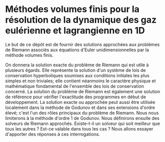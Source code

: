 # Méthodes volumes finis pour la résolution de la dynamique des gaz eulérienne et lagrangienne en 1D

Le but de ce dépôt est de fournir des solutions approchées aux problèmes de Riemann associés aux équations d'Euler unidimensionnelles par la méthode volumes finis.

On donnera la solution exacte du problème de Riemann qui est utile à plusieurs égards. Elle représente la solution d'un système de lois de conservation hyperboliques soumises aux conditions initiales les plus simples et non triviales; elle contient néanmoins le caractère physique et mathématique fondamental de l'ensemble des lois de conservation concerné. 
La solution du problème de Riemann est également une solution de référence pour vérifier l'exactitude des programmes en début de développement. La solution exacte ou approchée peut aussi être utilisée localement dans la méthode  de Godunov et dans ses extensions d'ordre élevé; c'est l'un des rôles principaux du problème de Riemann. Nous nous limiterons à la méthode d'ordre 1 de Godunov.
Nous définirons ensuite des solveurs de Riemann approchés. 
Existe-t-il un solveur qui soit meilleur que tous les autres ? Est-ce valable dans tous les cas ? 
Nous allons essayer d'apporter des réponses à ces interrogations.